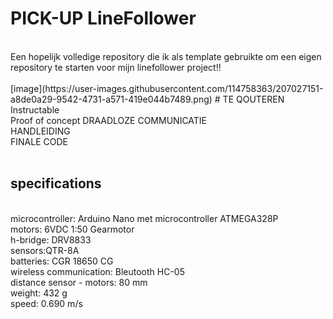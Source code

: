 # PICK-UP LineFollower
<br />
Een hopelijk volledige repository die ik als template gebruikte om een eigen repository te starten voor mijn linefollower project!!
<br />
<br />
[image](https://user-images.githubusercontent.com/114758363/207027151-a8de0a29-9542-4731-a571-419e044b7489.png)
# TE QOUTEREN
<br />
Instructable
<br />
Proof of concept DRAADLOZE COMMUNICATIE
<br />
HANDLEIDING
<br />
FINALE CODE
<br />
<br />
  
## specifications
<br />
microcontroller: Arduino Nano met microcontroller ATMEGA328P
<br />
motors: 6VDC 1:50 Gearmotor
<br />
h-bridge: DRV8833
<br />
sensors:QTR-8A
<br />
batteries: CGR 18650 CG 
<br />
wireless communication: Bleutooth HC-05
<br />
distance sensor - motors: 80 mm
<br />
weight: 432 g
<br />
speed: 0.690 m/s
<br />
